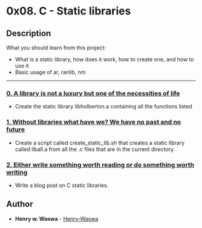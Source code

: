 # 0x08. C - Static libraries

## Description
What you should learn from this project:

* What is a static library, how does it work, how to create one, and how to use it
* Basic usage of ar, ranlib, nm

---

### [0. A library is not a luxury but one of the necessities of life](./holberton.h)
* Create the static library libholberton.a containing all the functions listed

### [1. Without libraries what have we? We have no past and no future	](./create_static_lib.sh)
* Create a script called create_static_lib.sh that creates a static library called liball.a from all the .c files that are in the current directory.

### [2. Either write something worth reading or do something worth writing](https://medium.com/@antisyllogism/c-libraries-814231594920)
* Write a blog post on C static libraries.

## Author

* **Henry w. Waswa** - [Henry-Waswa](https://github.com/Henry-Waswa)

